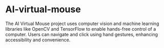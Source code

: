 # AI-virtual-mouse
The AI Virtual Mouse project uses computer vision and machine learning libraries like OpenCV and TensorFlow to enable hands-free control of a computer. Users can navigate and click using hand gestures, enhancing accessibility and convenience.
